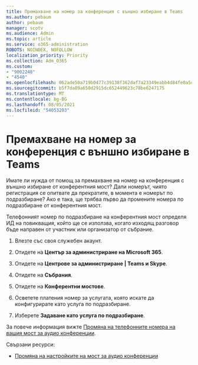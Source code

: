 ```yaml
---
title: Премахване на номер за конференция с външно избиране в Teams
ms.author: pebaum
author: pebaum
manager: scotv
ms.audience: Admin
ms.topic: article
ms.service: o365-administration
ROBOTS: NOINDEX, NOFOLLOW
localization_priority: Priority
ms.collection: Adm_O365
ms.custom:
- "9002248"
- "4540"
ms.openlocfilehash: 062ade50a719b0477c39138f362daf7a23349eabb4d84fe0a54375326f25e3e0
ms.sourcegitcommit: b5f7da89a650d2915dc652449623c78be6247175
ms.translationtype: MT
ms.contentlocale: bg-BG
ms.lasthandoff: 08/05/2021
ms.locfileid: "54053203"
---
```

# <a name="remove-teams-dial-in-conferencing-number"></a>Премахване на номер за конференция с външно избиране в Teams

Имате ли нужда от помощ за премахване на номер на конференция с външно избиране от конферентния мост? Дали номерът, чиято регистрация се опитвате да прекратите, в момента е номерът по подразбиране? Ако е така, ще трябва първо да промените номера по подразбиране от конферентния мост.

Телефонният номер по подразбиране на конферентния мост определя ИД на повикващия, който ще се използва, когато изходящ разговор бъде направен от участник или организатор от събрание.

1. Влезте със своя служебен акаунт.

2. Отидете на **Център за администриране на Microsoft 365**.

3. Отидете на **Центрове за администриране | Teams и Skype**.

4. Отидете на **Събрания**.

5. Отидете на **Конферентни мостове**.

6. Осветете платения номер за услугата, която искате да конфигурирате като услуга по подразбиране.

7. Изберете **Задаване като услуга по подразбиране**.

За повече информация вижте [Промяна на телефонните номера на вашия мост за аудио конференции](https://docs.microsoft.com/microsoftteams/change-the-phone-numbers-on-your-audio-conferencing-bridge).

Свързани ресурси:

- [Промяна на настройките на мост за аудио конференции](https://docs.microsoft.com/microsoftteams/change-the-settings-for-an-audio-conferencing-bridge)
